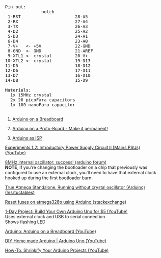 <pre>
Pin out:
              notch
 1-RST                     28-A5
 2-RX                      27-A4
 3-TX                      26-A3
 4-D2                      25-A2
 5-D3                      24-A1
 6-D4                      23-A0
 7-V+   <- +5V             22-GND
 8-GND  <- GND             21-AREF
 9-XTL1 <- crystal         20-V+
10-XTL2 <- crystal         19-D13
11-D5                      18-D12
12-D6                      17-D11
13-D7                      16-D10
14-D8                      15-D9

Materials:
  1x 15MHz crystal
  2x 20 picoFara capacitors
  1x 100 nanoFara capacitor

</pre>
1. [Arduino on a Breadboard](https://www.youtube.com/watch?v=ufQZnAAxZ7A)

2. [Arduino on a Proto-Board - Make it permanent!](https://www.youtube.com/watch?v=vMu1UjBxOiQ)

3. [Arduino as ISP](https://www.youtube.com/watch?v=muP1dp73Mdg)


[Experiments 1.2: Introductory Power Supply Circuit II (Mains PSUs) (YouTube)](https://www.youtube.com/watch?v=FVMrA8C-GM0&index=2&list=PL5FF254536988FB37)

[8MHz internal oscillator: success! (arduino forum)](http://forum.arduino.cc/index.php?topic=124879.0)  
<b>NOTE</b>, if you're changing the bootloader on a chip that previously was configured to use an external clock, you'll need to have that external clock hooked up during the first bootloader burn.

[True Atmega Standalone, Running without crystal oscillator (Arduino) (Insrtuctables)](http://www.instructables.com/id/Atmega-Standalone-Running-without-crystal-oscillat/)

[Reset fuses on atmega328p using Arduino (stackexchange)](http://arduino.stackexchange.com/questions/1672/reset-fuses-on-atmega328p-using-arduino?rq=1)

[1-Day Project: Build Your Own Arduino Uno for $5 (YouTube)](https://www.youtube.com/watch?v=sNIMCdVOHOM)  
Uses external clock and USB to serial connection  
Shows flashing LED

[Arduino: Arduino on a Breadboard (YouTube)](https://www.youtube.com/watch?v=_m9aciePKEk)

[DIY Home made Arduino | Arduino Uno (YouTube)](https://www.youtube.com/watch?v=tlh0dBa2bFA)

[How-To: Shrinkify Your Arduino Projects (YouTube)](https://www.youtube.com/watch?v=30rPt802n1k)
